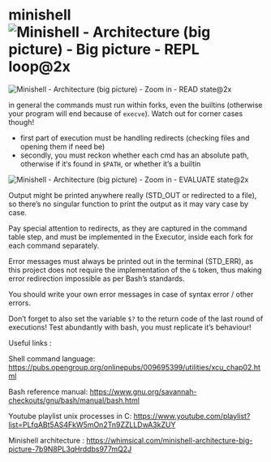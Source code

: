# minishell![Minishell - Architecture (big picture) - Big picture - REPL loop@2x](https://user-images.githubusercontent.com/94463724/175309936-7f562987-e6d5-4eaa-b7d4-05131286ccfc.png)

![Minishell - Architecture (big picture) - Zoom in - READ state@2x](https://user-images.githubusercontent.com/94463724/175310045-f541001d-efe7-4cf2-a97b-86642f368e37.png)

in general the commands must run within forks, even the builtins (otherwise your program will end because of `execve`). Watch out for corner cases though!
- first part of execution must be handling redirects (checking files and opening them if need be)
- secondly, you must reckon whether each cmd has an absolute path, otherwise if it‘s found in `$PATH`, or whether it’s a builtin

![Minishell - Architecture (big picture) - Zoom in - EVALUATE state@2x](https://user-images.githubusercontent.com/94463724/175310141-ea96698c-104e-4273-b1ac-f762885807aa.png)

Output might be printed anywhere really (STD_OUT or redirected to a file), so there’s no singular function to print the output as it may vary case by case.

Pay special attention to redirects, as they are captured in the command table step, and must be implemented in the Executor, inside each fork for each command separately.

Error messages must always be printed out in the terminal (STD_ERR), as this project does not require the implementation of the `&` token, thus making error redirection impossible as per Bash’s standards.

You should write your own error messages in case of syntax error / other errors.

Don’t forget to also set the variable `$?` to the return code of the last round of executions! Test abundantly with bash, you must replicate it’s behaviour!


Useful links : 

Shell command language: https://pubs.opengroup.org/onlinepubs/009695399/utilities/xcu_chap02.html

Bash reference manual: https://www.gnu.org/savannah-checkouts/gnu/bash/manual/bash.html

Youtube playlist unix processes in C: https://www.youtube.com/playlist?list=PLfqABt5AS4FkW5mOn2Tn9ZZLLDwA3kZUY

Minishell architecture : https://whimsical.com/minishell-architecture-big-picture-7b9N8PL3qHrddbs977mQ2J
